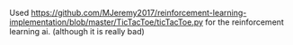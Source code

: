 Used https://github.com/MJeremy2017/reinforcement-learning-implementation/blob/master/TicTacToe/ticTacToe.py for the reinforcement learning ai. (although it is really bad)
